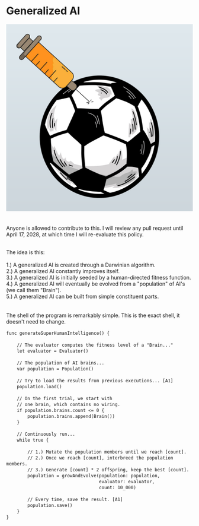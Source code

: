 # Generalized AI

![alt text](https://raw.githubusercontent.com/nraptis/GeneralAI/main/research.png)</br></br>
</br>
Anyone is allowed to contribute to this. I will review any pull request until April 17, 2028, at which time I will re-evaluate this policy.</br></br>

The idea is this:</br></br>
1.) A generalized AI is created through a Darwinian algorithm.</br>
2.) A generalized AI constantly improves itself.</br>
3.) A generalized AI is initially seeded by a human-directed fitness function.</br>
4.) A generalized AI will eventually be evolved from a "population" of AI's (we call them "Brain").</br>
5.) A generalized AI can be built from simple constituent parts.</br></br></br>
The shell of the program is remarkably simple. This is the exact shell, it doesn't need to change.</br>
```
func generateSuperHumanIntelligence() {
    
    // The evaluator computes the fitness level of a "Brain..."
    let evaluator = Evaluator()
    
    // The population of AI brains...
    var population = Population()
    
    // Try to load the results from previous executions... [A1]
    population.load()
    
    // On the first trial, we start with
    // one brain, which contains no wiring.
    if population.brains.count <= 0 {
        population.brains.append(Brain())
    }
    
    // Continuously run...
    while true {
        
        // 1.) Mutate the population members until we reach [count].
        // 2.) Once we reach [count], interbreed the population members.
        // 3.) Generate [count] * 2 offspring, keep the best [count].
        population = growAndEvolve(population: population,
                                   evaluator: evaluator,
                                   count: 10_000)
        
        // Every time, save the result. [A1]
        population.save()
    }
}
```
</br></br>
